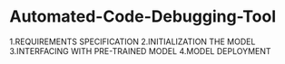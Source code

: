 # Automated-Code-Debugging-Tool

1.REQUIREMENTS SPECIFICATION
2.INITIALIZATION THE MODEL
3.INTERFACING WITH PRE-TRAINED MODEL
4.MODEL DEPLOYMENT